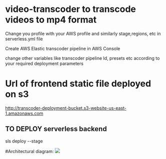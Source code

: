 # video-transcoder to transcode videos to mp4 format

Change you profile with your AWS profile and similarly stage,regions, etc in serverless.yml file

Create AWS Elastic transcoder pipeline in AWS Console

change other variables like transcoder pipeline Id, presets etc according to your required deployment parameters

# Url of frontend static file deployed on s3

http://transcoder-deployment-bucket.s3-website-us-east-1.amazonaws.com

## TO DEPLOY serverless backend

sls deploy --stage <STAGE>

#Architectural diagram:
![](images/Video%20Transcode$20Architectural%20Diagram.jpeg)
